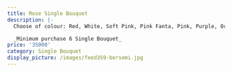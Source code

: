 ```yaml
---
title: Rose Single Bouquet
description: |-
  Choose of colour: Red, White, Soft Pink, Pink Fanta, Pink, Purple, Orange

  _Minimum purchase 6 Single Bouquet_
price: '35000'
category: Single Bouquet
display_picture: /images/feed359-bersemi.jpg
---
```


